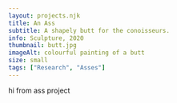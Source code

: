 ```yaml
---
layout: projects.njk
title: An Ass
subtitle: A shapely butt for the conoisseurs.
info: Sculpture, 2020
thumbnail: butt.jpg
imageAlt: colourful painting of a butt
size: small
tags: ["Research", "Asses"]
---
```


hi from ass project
